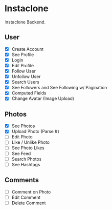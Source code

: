 # Instaclone

Instaclone Backend.

## User

- [x] Create Account
- [x] See Profile
- [x] Login
- [x] Edit Profile
- [x] Follow User
- [x] Unfollow User
- [x] Search Users
- [x] See Followers and See Following w/ Pagination
- [x] Computed Fields
- [x] Change Avatar (Image Upload)

## Photos

- [x] See Photos
- [x] Upload Photo (Parse #)
- [ ] Edit Photo
- [ ] Like / Unlike Photo
- [ ] See Photo Likes
- [ ] See Feed
- [ ] Search Photos
- [ ] See Hashtags

## Comments

- [ ] Comment on Photo
- [ ] Edit Comment
- [ ] Delete Comment
